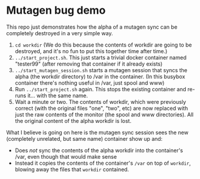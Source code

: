 # Mutagen bug demo

This repo just demonstrates how the alpha of a mutagen sync can be completely destroyed in a very simple way. 

1. `cd workdir` (We do this because the contents of workdir are going to be destroyed, and it's no fun to put this together time after time.)
1. `../start_project.sh`. This just starts a trivial docker container named "tester99" (after removing that container if it already exists)
1. `../start_mutagen_session.sh` starts a mutagen session that syncs the alpha (the workdir directory) to /var in the container. (In this busybox container there's nothing useful in /var, just spool and www)
1. Run `../start_project.sh` again. This stops the existing container and re-runs it... with the same name. 
1. Wait a minute or two. The contents of workdir, which were previously correct (with the original files "one", "two", etc) are now replaced with just the raw contents of the monitor (the spool and www directories). All the original content of the alpha workdir is lost.

What I believe is going on here is the mutagen sync session sees the new (completely unrelated, but same name) container show up and:

* Does *not* sync the contents of the alpha workdir into the container's /var, even though that would make sense
* Instead it copies the contents of the container's `/var` on top of `workdir`, blowing away the files that `workdir` contained.